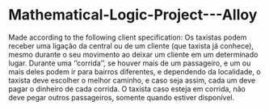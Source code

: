 # Mathematical-Logic-Project---Alloy
Made according to the following client specification:
  Os taxistas podem receber uma ligação da central ou de um cliente (que taxista já conhece), mesmo durante o seu movimento ao deixar um 
cliente em um determinado lugar.  Durante uma ‘’corrida’’, se houver mais de um passageiro, e um ou mais deles podem ir para bairros diferentes, e dependendo da localidade, o taxista deve escolher o melhor caminho, e caso seja assim, cada um deve pagar o dinheiro de cada corrida. O taxista caso esteja em corrida, não deve pegar outros passageiros, somente quando estiver disponível.
